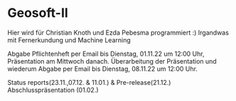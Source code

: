 # Geosoft-II
Hier wird für Christian Knoth und Ezda Pebesma programmiert :) Irgandwas mit Fernerkundung und Machine Learning

Abgabe Pflichtenheft per Email bis Dienstag, 01.11.22 um 12:00 Uhr, Präsentation am Mittwoch danach.
Überarbeitung der Präsentation und wiederum Abgabe per Email bis Dienstag, 08.11.22 um 12:00 Uhr.

Status reports(23.11.,07.12. & 11.01.) & Pre-release(21.12.)
Abschlusspräsentation (01.02.)
